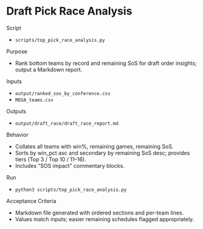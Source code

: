 # Draft Pick Race Analysis

Script
- `scripts/top_pick_race_analysis.py`

Purpose
- Rank bottom teams by record and remaining SoS for draft order insights; output a Markdown report.

Inputs
- `output/ranked_sos_by_conference.csv`
- `MEGA_teams.csv`

Outputs
- `output/draft_race/draft_race_report.md`

Behavior
- Collates all teams with win%, remaining games, remaining SoS.
- Sorts by win_pct asc and secondary by remaining SoS desc; provides tiers (Top 3 / Top 10 / 11–16).
- Includes “SOS impact” commentary blocks.

Run
- `python3 scripts/top_pick_race_analysis.py`

Acceptance Criteria
- Markdown file generated with ordered sections and per-team lines.
- Values match inputs; easier remaining schedules flagged appropriately.


